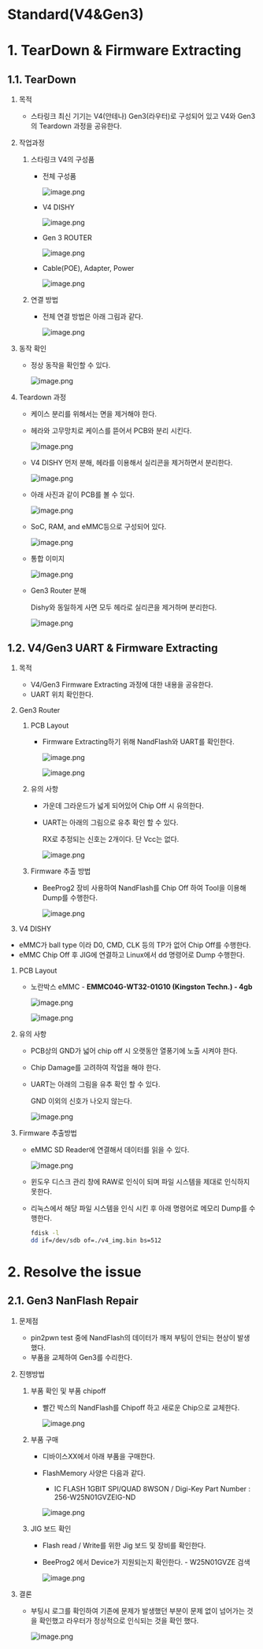 # Standard(V4&Gen3)

# 1. TearDown & Firmware Extracting

## 1.1. TearDown

1. 목적
    - 스타링크 최신 기기는 V4(안테나) Gen3(라우터)로 구성되어 있고 V4와 Gen3의 Teardown 과정을 공유한다.
2. 작업과정
    1. 스타링크 V4의 구성품
        - 전체 구성품
            
            ![image.png](Img/image.png)
                        
        - V4 DISHY
            
            ![image.png](Img/image%201.png)
            
        - Gen 3 ROUTER
            
            ![image.png](Img/image%202.png)
            
        - Cable(POE), Adapter, Power
            
            ![image.png](Img/image%203.png)
            
    2. 연결 방법
        - 전체 연결 방법은 아래 그림과 같다.
            
            ![image.png](Img/image%204.png)
            

1. 동작 확인
    - 정상 동작을 확인할 수 있다.
        
        ![image.png](Img/ebf46ad3-f6b6-465b-9fd6-d6cf4955e2ca.png)
        
2. Teardown 과정
    - 케이스 분리를 위해서는 면을 제거해야 한다.
    - 헤라와 고무망치로 케이스를 뜯어서 PCB와 분리 시킨다.
        
        ![image.png](Img/5c6dfff6-f5b7-4adb-80c2-1d4d12d956cd.png)
        
    - V4 DISHY 먼저 분해, 헤라를 이용해서 실리콘을 제거하면서 분리한다.
        
        ![image.png](Img/7757ac7d-0530-41c4-ba99-8810b81ad4fb.png)
        
    - 아래 사진과 같이 PCB를 볼 수 있다.
        
        ![image.png](Img/a121c512-25da-4ae5-96cf-3b0fd8fa69f9.png)
        
    - SoC, RAM, and eMMC등으로 구성되어 있다.
        
        ![image.png](Img/05c86b0a-6bfd-4692-b9f5-bbc7442492d9.png)
        
    - 통합 이미지
        
        ![image.png](Img/image%205.png)
        
    - Gen3 Router 분해
        
        Dishy와 동일하게 사면 모두 헤라로 실리콘을 제거하며 분리한다.
        
        ![image.png](Img/image%206.png)
        

## 1.2. V4/Gen3 UART & Firmware Extracting 

1. 목적
    - V4/Gen3 Firmware Extracting 과정에 대한 내용을 공유한다.
    - UART 위치 확인한다.
2. Gen3 Router
    1. PCB Layout
        - Firmware Extracting하기 위해 NandFlash와 UART를 확인한다.
            
            ![image.png](Img/6d1198f4-94c1-464c-a237-a76b99ae7474.png)
            
            ![image.png](Img/59510db4-af96-4e26-b64f-59a393fbfd36.png)
            
    2. 유의 사항
        - 가운데 그라운드가 넓게 되어있어 Chip Off 시 유의한다.
        - UART는 아래의 그림으로 유추 확인 할 수 있다.
            
            RX로 추정되는 신호는 2개이다.  단 Vcc는 없다.
            
            ![image.png](Img/image%207.png)
            
    3. Firmware 추출 방법
        - BeeProg2 장비 사용하여 NandFlash를 Chip Off 하여 Tool을 이용해 Dump를 수행한다.
            
            ![image.png](Img/image%208.png)
            

3. V4 DISHY

- eMMC가 ball type 이라 D0, CMD, CLK 등의 TP가 없어  Chip Off를 수행한다.
- eMMC Chip Off 후 JIG에 연결하고 Linux에서  dd 명령어로 Dump 수행한다.
1. PCB Layout
    - 노란박스 eMMC - **EMMC04G-WT32-01G10 (Kingston Techn.) - 4gb**
        
        ![image.png](Img/5e7c9781-5df3-41a4-ba8b-52b66cbefafe.png)
        
        ![image.png](Img/dd841b33-79c4-4105-8dbe-4ff9e70e0414.png)
        
2. 유의 사항
    - PCB상의 GND가 넓어 chip off 시 오랫동안 열풍기에 노출 시켜야 한다.
    - Chip Damage를 고려하여 작업을 해야 한다.
    - UART는 아래의 그림을 유추 확인 할 수 있다.
        
        GND 이외의 신호가 나오지 않는다.
        
        ![image.png](Img/image%209.png)
        
3. Firmware 추출방법
    - eMMC SD Reader에 연결해서 데이터를 읽을 수 있다.
        
        ![image.png](Img/image%2010.png)
        
    - 윈도우 디스크 관리 창에 RAW로 인식이 되며 파일 시스템을 제대로 인식하지 못한다.
    - 리눅스에서 해당 파일 시스템을 인식 시킨 후 아래 명령어로 메모리 Dump를 수행한다.
        
        ```bash
        fdisk -l
        dd if=/dev/sdb of=./v4_img.bin bs=512
        ```
        

# 2. Resolve the issue

## 2.1. Gen3 NanFlash Repair

1. 문제점
    - pin2pwn test 중에 NandFlash의 데이터가 깨져 부팅이 안되는 현상이 발생했다.
    - 부품을 교체하여 Gen3를 수리한다.

1.  진행방법
    1. 부품 확인 및 부품 chipoff
        - 빨간 박스의 NandFlash를 Chipoff 하고 새로운 Chip으로 교체한다.
            
            ![image.png](Img/image%2011.png)
            
    2. 부품 구매
        - 디바이스XX에서 아래 부품을 구매한다.
        - FlashMemory 사양은 다음과 같다.
            - IC FLASH 1GBIT SPI/QUAD 8WSON / Digi-Key Part Number : 256-W25N01GVZEIG-ND
            
            ![image.png](Img/image%2012.png)
            
    3. JIG 보드 확인
        - Flash read / Write를 위한 Jig 보드 및 장비를 확인한다.
        - BeeProg2 에서 Device가 지원되는지 확인한다. -  W25N01GVZE 검색
            
            ![image.png](Img/image%2013.png)
            
2. 결론
    - 부팅시 로그를 확인하여 기존에 문제가 발생했던 부분이 문제 없이 넘어가는 것을 확인했고 라우터가 정상적으로 인식되는 것을 확인 했다.
        
        ![image.png](Img/image%2014.png)
